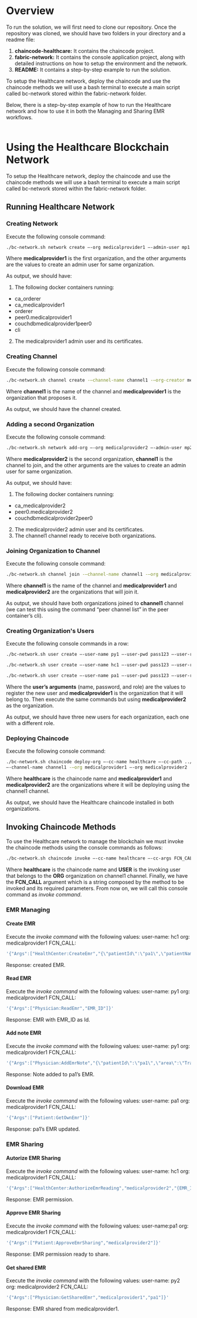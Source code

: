 # Overview
To run the solution, we will first need to clone our repository. Once the repository was cloned, we should have two folders in your directory and a readme file: 
1)	**chaincode-healthcare:** It contains the chaincode project.
2)	**fabric-network:** It contains the console application project, along with detailed instructions on how to setup the environment and the network.
3)	**README:** It contains a step-by-step example to run the solution. 

To setup the Healthcare network, deploy the chaincode and use the chaincode methods we will use a bash terminal to execute a main script called bc-network stored within the fabric-network folder. 

Below, there is a step-by-step example of how to run the Healthcare network and how to use it in both the Managing and Sharing EMR workflows.
<br/>
<br/>

# Using the Healthcare Blockchain Network

To setup the Healthcare network, deploy the chaincode and use the chaincode methods we will use a bash terminal to execute a main script called bc-network stored within the fabric-network folder. 

## Running Healthcare Network

### Creating Network
Execute the following console command:
```bash
./bc-network.sh network create –-org medicalprovider1 –-admin-user mp1 –-admin-pwd pass123
```

Where **medicalprovider1** is the first organization, and the other arguments are the values to create an admin user for same organization.

As output, we should have:
1)  The following docker containers running:
  * ca_orderer
  * ca_medicalprovider1
  * orderer
  * peer0.medicalprovider1
  * couchdbmedicalprovider1peer0
  * cli
2)  The medicalprovider1 admin user and its certificates.

### Creating Channel
Execute the following console command:
```bash
./bc-network.sh channel create -–channel-name channel1 -–org-creator medicalprovider1
```

Where **channel1** is the name of the channel and **medicalprovider1** is the organization that proposes it.

As output, we should have the channel created.

### Adding a second Organization
Execute the following console command:
```bash
./bc-network.sh network add-org –-org medicalprovider2 –-admin-user mp2 –-admin-pwd pass123 –-channel-name channel1
```

Where **medicalprovider2** is the second organization, **channel1** is the channel to join, and the other arguments are the values to create an admin user for same organization.

As output, we should have:
1)	The following docker containers running:
  * ca_medicalprovider2
  * peer0.medicalprovider2
  * couchdbmedicalprovider2peer0
2)	The medicalprovider2 admin user and its certificates.
3)	The channel1 channel ready to receive both organizations.

### Joining Organization to Channel
Execute the following console command:
```bash
./bc-network.sh channel join -–channel-name channel1 -–org medicalprovider1 –-org medicalprovider2
```

Where **channel1** is the name of the channel and **medicalprovider1** and **medicalprovider2** are the organizations that will join it.

As output, we should have both organizations joined to **channel1** channel (we can test this using the command “peer channel list” in the peer container’s cli).

### Creating Organization's Users
Execute the following console commands in a row: 
```bash
./bc-network.sh user create –-user-name py1 –-user-pwd pass123 –-user-role physician -–org medicalprovider1  
```
```bash
./bc-network.sh user create –-user-name hc1 –-user-pwd pass123 –-user-role healthcenter –-org medicalprovider1  
```
```bash
./bc-network.sh user create –-user-name pa1 –-user-pwd pass123 –-user-role patient –-org medicalprovider1  
```

Where the **user’s arguments** (name, password, and role) are the values to register the new user and **medicalprovider1** is the organization that it will belong to. Then execute the same commands but using **medicalprovider2** as the organization.

As output, we should have three new users for each organization, each one with a different role.

### Deploying Chaincode
Execute the following console command:
```bash
./bc-network.sh chaincode deploy-org –-cc-name healthcare –-cc-path ../chaincode-healthcare –-cc-version 1.1 –-cc-sequence 1 
–-channel-name channel1 -–org medicalprovider1 –-org medicalprovider2
```

Where **healthcare** is the chaincode name and **medicalprovider1** and **medicalprovider2** are the organizations where it will be deploying using the channel1 channel.

As output, we should have the Healthcare chaincode installed in both organizations.

## Invoking Chaincode Methods
To use the Healthcare network to manage the blockchain we must invoke the chaincode methods using the console commands as follows:
```bash
./bc-network.sh chaincode invoke –-cc-name healthcare –-cc-args FCN_CALL –-user-name USER –-org ORG –-channel-name channel1 
```

Where **healthcare** is the chaincode name and **USER** is the invoking user that belongs to the **ORG** organization on channel1 channel. Finally, we have the **FCN_CALL** argument which is a string composed by the method to be invoked and its required parameters. From now on, we will call this console command as *invoke command*.

### EMR Managing

#### Create EMR
Execute the *invoke command* with the following values:
user-name: hc1
org: medicalprovider1
FCN_CALL:
```bash
'{"Args":["HealthCenter:CreateEmr","{\"patientId\":\"pa1\",\"patientName\":\"patient01\",\"patientBirthdate\":\"10-03\"}"]}'
```

Response: created EMR.

#### Read EMR
Execute the *invoke command* with the following values:
user-name: py1
org: medicalprovider1
FCN_CALL:
```bash
'{"Args":["Physician:ReadEmr","EMR_ID"]}'
```

Response: EMR with EMR_ID as Id.

#### Add note EMR
Execute the *invoke command* with the following values:
user-name: py1
org: medicalprovider1
FCN_CALL:
```bash
'{"Args":["Physician:AddEmrNote","{\"patientId\":\"pa1\",\"area\":\"Traumatology\",\"vitalSigns\":\"Poor\",\"diagnosis\":\"Fracture\",\"medication\":\"Painkillers\"}"]}'
```

Response: Note added to pa1’s EMR.

#### Download EMR
Execute the *invoke command* with the following values:
user-name: pa1
org: medicalprovider1
FCN_CALL:
```bash
'{"Args":["Patient:GetOwnEmr"]}'
```

Response: pa1’s EMR updated.

### EMR Sharing

#### Autorize EMR Sharing
Execute the *invoke command* with the following values:
user-name: hc1
org: medicalprovider1
FCN_CALL:
```bash
'{"Args":["HealthCenter:AuthorizeEmrReading","medicalprovider2","{EMR_ID}"]}'
```

Response: EMR permission.

#### Approve EMR Sharing
Execute the *invoke command* with the following values:
user-name:pa1
org: medicalprovider1
FCN_CALL:
```bash
'{"Args":["Patient:ApproveEmrSharing","medicalprovider2"]}'
```

Response: EMR permission ready to share.

#### Get shared EMR
Execute the *invoke command* with the following values:
user-name: py2
org: medicalprovider2
FCN_CALL:
```bash
'{"Args":["Physician:GetSharedEmr","medicalprovider1","pa1"]}'
```

Response: EMR shared from medicalprovider1. 
